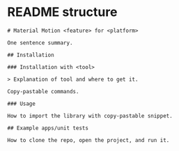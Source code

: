# README structure

    # Material Motion <feature> for <platform>
    
    One sentence summary.
    
    ## Installation
    
    ### Installation with <tool>
    
    > Explanation of tool and where to get it.
    
    Copy-pastable commands.
    
    ### Usage
    
    How to import the library with copy-pastable snippet.
    
    ## Example apps/unit tests
    
    How to clone the repo, open the project, and run it.
    
    